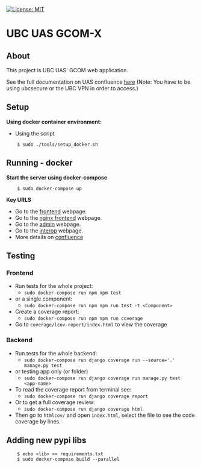 [![License: MIT](https://img.shields.io/github/license/vintasoftware/django-react-boilerplate.svg)](LICENSE.txt)

# UBC UAS GCOM-X

## About
This project is UBC UAS' GCOM web application.

See the full documentation on UAS confluence [here](http://confluence.ubcuas.com/display/GCOM/Software+Systems+Documentation+2019) (Note: You have to be using ubcsecure or the UBC VPN in order to access.)

## Setup
**Using docker container environment:**
- Using the script

```shell
    $ sudo ./tools/setup_docker.sh
```

## Running - docker
**Start the server using docker-compose**

```shell
    $ sudo docker-compose up
```

**Key URLS**

- Go to the [frontend](http://127.0.0.1:8080/) webpage.
- Go to the [nginx frontend](http://127.0.0.1:8089/) webpage.
- Go to the [admin](http://127.0.0.1:8089/admin/) webpage.
- Go to the [interop](http://127.0.0.1:8000/) webpage.
- More details on [confluence](http://confluence.ubcuas.com/display/GCOM/Software+Systems+Documentation+2019)


## Testing
### Frontend
- Run tests for the whole project:
    - `sudo docker-compose run npm npm test`
- or a single component:
    - `sudo docker-compose run npm npm run test -t <Component>`
- Create a coverage report:
    - `sudo docker-compose run npm npm run coverage`
- Go to `coverage/lcov-report/index.html` to view the coverage

### Backend
- Run tests for the whole backend:
    - `sudo docker-compose run django coverage run --source='.' manage.py test`
- or testing app only (or folder)
    - `sudo docker-compose run django coverage run manage.py test <app-name>`
- To read the coverage report from terminal see:
    - `sudo docker-compose run django coverage report`
- Or to get a full coverage review:
    - `sudo docker-compose run django coverage html`
- Then go to `htmlcov/` and open `index.html`, select the file to see the code coverage by lines.

## Adding new pypi libs
```shell
    $ echo <lib> >> requirements.txt
    $ sudo docker-compose build --parallel
  ```
